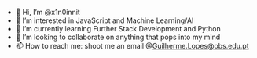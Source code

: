 - 👋 Hi, I’m @x1n0innit
- 👀 I’m interested in JavaScript and Machine Learning/AI
- 🌱 I’m currently learning Further Stack Development and Python
- 💞️ I’m looking to collaborate on anything that pops into my mind
- 📫 How to reach me: shoot me an email @Guilherme.Lopes@obs.edu.pt

<!---
x1n0innit/x1n0innit is a ✨ special ✨ repository because its `README.md` (this file) appears on your GitHub profile.
You can click the Preview link to take a look at your changes.
--->
